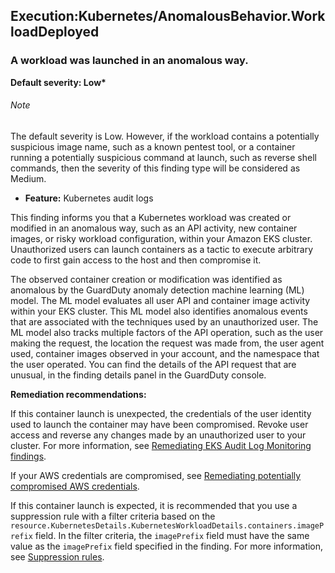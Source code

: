 Execution:Kubernetes/AnomalousBehavior.WorkloadDeployed
-------------------------------------------------------


### A workload was launched in an anomalous way.


**Default severity: Low\***


###### Note

The default severity is Low. However, if the workload contains a potentially suspicious image name, such as a known pentest tool, or a container running a potentially suspicious command at launch, such as reverse shell commands, then the severity of this finding type will be considered as Medium.


 * **Feature:** Kubernetes audit logs

This finding informs you that a Kubernetes workload was created or modified in an anomalous way, such as an API activity, new container images, or risky workload configuration, within your Amazon EKS cluster. Unauthorized users can launch containers as a tactic to execute arbitrary code to first gain access to the host and then compromise it. 


The observed container creation or modification was identified as anomalous by the GuardDuty anomaly detection machine learning (ML) model. The ML model evaluates all user API and container image activity within your EKS cluster. This ML model also identifies anomalous events that are associated with the techniques used by an unauthorized user. The ML model also tracks multiple factors of the API operation, such as the user making the request, the location the request was made from, the user agent used, container images observed in your account, and the namespace that the user operated. You can find the details of the API request that are unusual, in the finding details panel in the GuardDuty console.


**Remediation recommendations:**


If this container launch is unexpected, the credentials of the user identity used to launch the container may have been compromised. Revoke user access and reverse any changes made by an unauthorized user to your cluster. For more information, see [Remediating EKS Audit Log Monitoring findings](https://docs.aws.amazon.com/guardduty/latest/ug/guardduty-remediate-kubernetes.html).


If your AWS credentials are compromised, see [Remediating potentially compromised AWS credentials](https://docs.aws.amazon.com/guardduty/latest/ug/compromised-creds.html).


If this container launch is expected, it is recommended that you use a suppression rule with a filter criteria based on the `resource.KubernetesDetails.KubernetesWorkloadDetails.containers.imagePrefix` field. In the filter criteria, the `imagePrefix` field must have the same value as the `imagePrefix` field specified in the finding. For more information, see [Suppression rules](https://docs.aws.amazon.com/guardduty/latest/ug/findings_suppression-rule.html).

